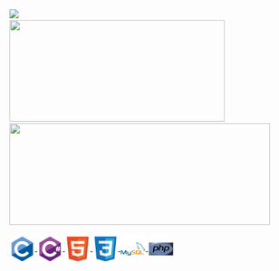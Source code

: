 <img src="https://i.pinimg.com/originals/01/63/6c/01636c5434cd0462086620c60fdfec16.gif" width="50px">
<link rel="stylesheet" href="https://cdn.jsdelivr.net/gh/devicons/devicon@latest/devicon.min.css">
<div style="display: inline_block">
  <a href="https://github.com/pixelrgb255">
  <img height="180em" width="380" src="https://github-readme-stats.vercel.app/api?username=pixelrgb255&show_icons=true&theme=white&include_all_commits=true&count_private=true"/>
  <img height="180em" width="460" src="https://github-readme-stats.vercel.app/api/top-langs/?username=pixelrgb255&layout=compact&langs_count=7&theme=white"/>
</div>
<div style="display: inline_block"><br>
  <img align="center" alt="C" height="45" width="45" src="https://github.com/devicons/devicon/blob/master/icons/c/c-original.svg">
  <img align="center" alt="Csharp" height="45" width="45" src="https://raw.githubusercontent.com/devicons/devicon/master/icons/csharp/csharp-original.svg">
  <img align="center" alt="HTML" height="45" width="45" src="https://raw.githubusercontent.com/devicons/devicon/master/icons/html5/html5-original.svg">
  <img align="center" alt="CSS" height="45" width="45" src="https://raw.githubusercontent.com/devicons/devicon/master/icons/css3/css3-original.svg">
  <img align="center" alt="MySQL" height="45" width="45" src="https://github.com/devicons/devicon/blob/master/icons/mysql/mysql-original-wordmark.svg">
  <img align="center" alt="PHP" height="45" width="45" src="https://raw.githubusercontent.com/devicons/devicon/master/icons/php/php-original.svg">
</div>

